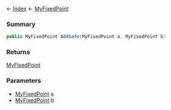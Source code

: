 ← [Index](Api-Index) ← [MyFixedPoint](VRage.MyFixedPoint)

### Summary

```csharp
public MyFixedPoint AddSafe(MyFixedPoint a, MyFixedPoint b)
```

### Returns

[MyFixedPoint](VRage.MyFixedPoint)

### Parameters

* [MyFixedPoint](VRage.MyFixedPoint) a
* [MyFixedPoint](VRage.MyFixedPoint) b

